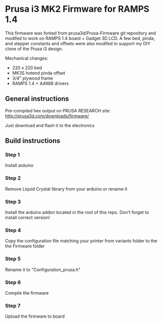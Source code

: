 # Prusa i3 MK2 Firmware for RAMPS 1.4
This firmware was forked from prusa3d/Prusa-Firmware git repository and modifed to work on RAMPS 1.4 board + Gadget 3D LCD.
A few bed, pinda, and stepper constants and offsets were also modifed to support my DIY clone of the Prusa i3 design.

Mechanical changes:
- 220 x 220 bed
- MK3S hotend pinda offset
- 3/4" plywood frame
- RAMPS 1.4 + A4988 drivers


## General instructions

Pre-compiled hex output on PRUSA RESEARCH site: http://prusa3d.com/downloads/firmware/

Just download and flash it to the electronics


## Build instructions

### Step 1

Install arduino

### Step 2

Remove Liquid Crystal library from your arduino or rename it

### Step 3

Install the arduino addon located in the root of this repo. Don't forget to install correct version!

### Step 4

Copy the configuration file matching your printer from variants folder to the the Firmware folder

### Step 5

Rename it to "Configuration_prusa.h"

### Step 6

Compile the firmware

### Step 7

Upload the firmware to board





